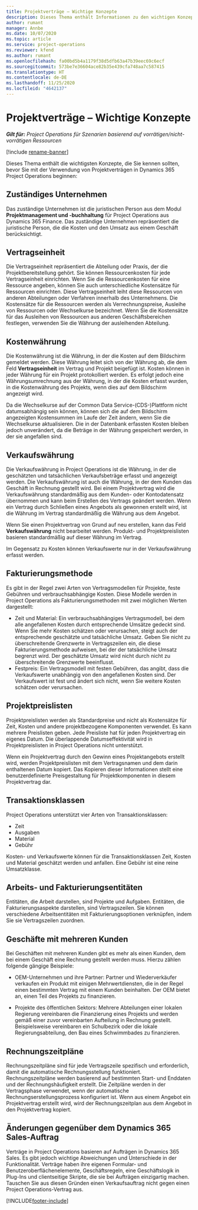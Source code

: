 ```yaml
---
title: Projektverträge – Wichtige Konzepte
description: Dieses Thema enthält Informationen zu den wichtigen Konzepten von Projektverträgen in Project Operations.
author: rumant
manager: Annbe
ms.date: 10/07/2020
ms.topic: article
ms.service: project-operations
ms.reviewer: kfend
ms.author: rumant
ms.openlocfilehash: fa00bd5b4a1179f38d5dfb63a47b39eec69c6ecf
ms.sourcegitcommit: 573be7e36604ace82b35e439cfa748aa7c587415
ms.translationtype: HT
ms.contentlocale: de-DE
ms.lasthandoff: 11/25/2020
ms.locfileid: "4642137"
---
```

# <a name="project-contracts---key-concepts"></a>Projektverträge – Wichtige Konzepte

_**Gilt für:** Project Operations für Szenarien basierend auf vorrätigen/nicht-vorrätigen Ressourcen_

[!include [rename-banner](~/includes/cc-data-platform-banner.md)]

Dieses Thema enthält die wichtigsten Konzepte, die Sie kennen sollten, bevor Sie mit der Verwendung von Projektverträgen in Dynamics 365 Project Operations beginnen:

## <a name="owning-company"></a>Zuständiges Unternehmen

Das zuständige Unternehmen ist die juristischen Person aus dem Modul **Projektmanagement und -buchhaltung** für Project Operations aus Dynamics 365 Finance. Das zuständige Unternehmen repräsentiert die juristische Person, die die Kosten und den Umsatz aus einem Geschäft berücksichtigt.

## <a name="contracting-unit"></a>Vertragseinheit

Die Vertragseinheit repräsentiert die Abteilung oder Praxis, der die Projektbereitstellung gehört. Sie können Ressourcenkosten für jede Vertragseinheit einrichten. Wenn Sie die Ressourcenkosten für eine Ressource angeben, können Sie auch unterschiedliche Kostensätze für Ressourcen einrichten. Diese Vertragseinheit leiht diese Ressourcen von anderen Abteilungen oder Verfahren innerhalb des Unternehmens. Die Kostensätze für die Ressourcen werden als Verrechnungspreise, Ausleihe von Ressourcen oder Wechselkurse bezeichnet. Wenn Sie die Kostensätze für das Ausleihen von Ressourcen aus anderen Geschäftsbereichen festlegen, verwenden Sie die Währung der ausleihenden Abteilung.

## <a name="cost-currency"></a>Kostenwährung

Die Kostenwährung ist die Währung, in der die Kosten auf dem Bildschirm gemeldet werden. Diese Währung leitet sich von der Währung ab, die dem Feld **Vertragseinheit** im Vertrag und Projekt beigefügt ist. Kosten können in jeder Währung für ein Projekt protokolliert werden. Es erfolgt jedoch eine Währungsumrechnung aus der Währung, in der die Kosten erfasst wurden, in die Kostenwährung des Projekts, wenn dies auf dem Bildschirm angezeigt wird.

Da die Wechselkurse auf der Common Data Service-(CDS-)Plattform nicht datumsabhängig sein können, können sich die auf dem Bildschirm angezeigten Kostensummen im Laufe der Zeit ändern, wenn Sie die Wechselkurse aktualisieren. Die in der Datenbank erfassten Kosten bleiben jedoch unverändert, da die Beträge in der Währung gespeichert werden, in der sie angefallen sind.

## <a name="sales-currency"></a>Verkaufswährung

Die Verkaufswährung in Project Operations ist die Währung, in der die geschätzten und tatsächlichen Verkaufsbeträge erfasst und angezeigt werden. Die Verkaufswährung ist auch die Währung, in der dem Kunden das Geschäft in Rechnung gestellt wird. Bei einem Projektvertrag wird die Verkaufswährung standardmäßig aus dem Kunden- oder Kontodatensatz übernommen und kann beim Erstellen des Vertrags geändert werden. Wenn ein Vertrag durch Schließen eines Angebots als gewonnen erstellt wird, ist die Währung im Vertrag standardmäßig die Währung aus dem Angebot.

Wenn Sie einen Projektvertrag von Grund auf neu erstellen, kann das Feld **Verkaufswährung** nicht bearbeitet werden. Produkt- und Projektpreislisten basieren standardmäßig auf dieser Währung im Vertrag.

Im Gegensatz zu Kosten können Verkaufswerte nur in der Verkaufswährung erfasst werden.

## <a name="billing-method"></a>Fakturierungsmethode

Es gibt in der Regel zwei Arten von Vertragsmodellen für Projekte, feste Gebühren und verbrauchsabhängige Kosten. Diese Modelle werden in Project Operations als Fakturierungsmethoden mit zwei möglichen Werten dargestellt:

- Zeit und Material: Ein verbrauchsabhängiges Vertragsmodell, bei dem alle angefallenen Kosten durch entsprechende Umsätze gedeckt sind. Wenn Sie mehr Kosten schätzen oder verursachen, steigt auch der entsprechende geschätzte und tatsächliche Umsatz. Geben Sie nicht zu überschreitende Grenzwerte in Vertragszeilen ein, die diese Fakturierungsmethode aufweisen, bei der der tatsächliche Umsatz begrenzt wird. Der geschätzte Umsatz wird nicht durch nicht zu überschreitende Grenzwerte beeinflusst.
- Festpreis: Ein Vertragsmodell mit festen Gebühren, das angibt, dass die Verkaufswerte unabhängig von den angefallenen Kosten sind. Der Verkaufswert ist fest und ändert sich nicht, wenn Sie weitere Kosten schätzen oder verursachen.

## <a name="project-price-lists"></a>Projektpreislisten

Projektpreislisten werden als Standardpreise und nicht als Kostensätze für Zeit, Kosten und andere projektbezogene Komponenten verwendet. Es kann mehrere Preislisten geben. Jede Preisliste hat für jeden Projektvertrag ein eigenes Datum. Die überlappende Datumseffektivität wird in Projektpreislisten in Project Operations nicht unterstützt.

Wenn ein Projektvertrag durch den Gewinn eines Projektangebots erstellt wird, werden Projektpreislisten mit dem Vertragsnamen und dem darin enthaltenen Datum kopiert. Das Kopieren dieser Informationen stellt eine benutzerdefinierte Preisgestaltung für Projektkomponenten in diesem Projektvertrag dar.

## <a name="transaction-classes"></a>Transaktionsklassen

Project Operations unterstützt vier Arten von Transaktionsklassen:

- Zeit
- Ausgaben
- Material
- Gebühr

Kosten- und Verkaufswerte können für die Transaktionsklassen Zeit, Kosten und Material geschätzt werden und anfallen. Eine Gebühr ist eine reine Umsatzklasse.

## <a name="work-entities-and-billing-entities"></a>Arbeits- und Fakturierungsentitäten

Entitäten, die Arbeit darstellen, sind Projekte und Aufgaben. Entitäten, die Fakturierungsaspekte darstellen, sind Vertragszeilen. Sie können verschiedene Arbeitsentitäten mit Fakturierungsoptionen verknüpfen, indem Sie sie Vertragszeilen zuordnen.

## <a name="multi-customer-deals"></a>Geschäfte mit mehreren Kunden

Bei Geschäften mit mehreren Kunden gibt es mehr als einen Kunden, dem bei einem Geschäft eine Rechnung gestellt werden muss. Hierzu zählen folgende gängige Beispiele:

- OEM-Unternehmen und ihre Partner: Partner und Wiederverkäufer verkaufen ein Produkt mit einigen Mehrwertdiensten, die in der Regel einen bestimmten Vertrag mit einem Kunden beinhalten. Der OEM bietet an, einen Teil des Projekts zu finanzieren. 

- Projekte des öffentlichen Sektors: Mehrere Abteilungen einer lokalen Regierung vereinbaren die Finanzierung eines Projekts und werden gemäß einer zuvor vereinbarten Aufteilung in Rechnung gestellt. Beispielsweise vereinbaren ein Schulbezirk oder die lokale Regierungsabteilung, den Bau eines Schwimmbades zu finanzieren.

## <a name="invoice-schedules"></a>Rechnungszeitpläne

Rechnungszeitpläne sind für jede Vertragszeile spezifisch und erforderlich, damit die automatische Rechnungsstellung funktioniert. Rechnungszeitpläne werden basierend auf bestimmten Start- und Enddaten und der Rechnungshäufigkeit erstellt. Die Zeitpläne werden in der Vertragsphase verwendet, wenn der automatische Rechnungserstellungsprozess konfiguriert ist. Wenn aus einem Angebot ein Projektvertrag erstellt wird, wird der Rechnungszeitplan aus dem Angebot in den Projektvertrag kopiert.

## <a name="changes-from-dynamics-365-sales-orders"></a>Änderungen gegenüber dem Dynamics 365 Sales-Auftrag

Verträge in Project Operations basieren auf Aufträgen in Dynamics 365 Sales. Es gibt jedoch wichtige Abweichungen und Unterschiede in der Funktionalität. Verträge haben ihre eigenen Formular- und Benutzeroberflächenelemente, Geschäftsregeln, eine Geschäftslogik in Plug-Ins und clientseitige Skripte, die sie bei Aufträgen einzigartig machen. Tauschen Sie aus diesen Gründen einen Verkaufsauftrag nicht gegen einen Project Operations-Vertrag aus.


[!INCLUDE[footer-include](../includes/footer-banner.md)]